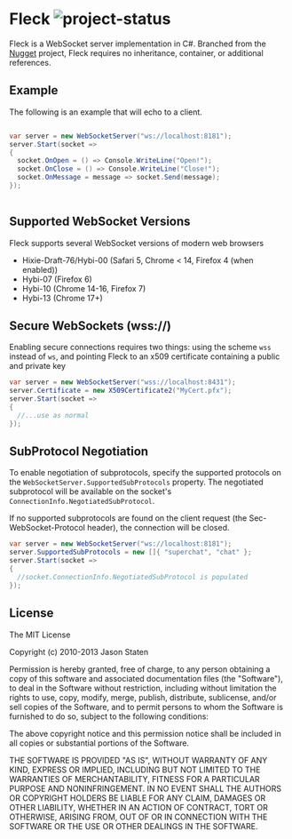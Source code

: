 Fleck ![project-status](http://stillmaintained.com/statianzo/Fleck.png?1)
===

Fleck is a WebSocket server implementation in C#. Branched from the
[Nugget][nugget] project, Fleck requires no inheritance, container, or
additional references.

Example
---

The following is an example that will echo to a client.

```c#

var server = new WebSocketServer("ws://localhost:8181");
server.Start(socket =>
{
  socket.OnOpen = () => Console.WriteLine("Open!");
  socket.OnClose = () => Console.WriteLine("Close!");
  socket.OnMessage = message => socket.Send(message);
});
        
```

Supported WebSocket Versions
---

Fleck supports several WebSocket versions of modern web browsers

- Hixie-Draft-76/Hybi-00 (Safari 5, Chrome < 14, Firefox 4 (when enabled))
- Hybi-07 (Firefox 6)
- Hybi-10 (Chrome 14-16, Firefox 7)
- Hybi-13 (Chrome 17+)

Secure WebSockets (wss://)
---

Enabling secure connections requires two things: using the scheme `wss` instead
of `ws`, and pointing Fleck to an x509 certificate containing a public and
private key

```cs
var server = new WebSocketServer("wss://localhost:8431");
server.Certificate = new X509Certificate2("MyCert.pfx");
server.Start(socket =>
{
  //...use as normal
});
```

SubProtocol Negotiation
---

To enable negotiation of subprotocols, specify the supported protocols on
the `WebSocketServer.SupportedSubProtocols` property. The negotiated
subprotocol will be available on the socket's `ConnectionInfo.NegotiatedSubProtocol`.

If no supported subprotocols are found on the client request (the
Sec-WebSocket-Protocol header), the connection will be closed.

```cs
var server = new WebSocketServer("ws://localhost:8181");
server.SupportedSubProtocols = new []{ "superchat", "chat" };
server.Start(socket =>
{
  //socket.ConnectionInfo.NegotiatedSubProtocol is populated
});
```

License
---

The MIT License

Copyright (c) 2010-2013 Jason Staten

Permission is hereby granted, free of charge, to any person obtaining a copy
of this software and associated documentation files (the "Software"), to deal
in the Software without restriction, including without limitation the rights
to use, copy, modify, merge, publish, distribute, sublicense, and/or sell
copies of the Software, and to permit persons to whom the Software is
furnished to do so, subject to the following conditions:

The above copyright notice and this permission notice shall be included in
all copies or substantial portions of the Software.

THE SOFTWARE IS PROVIDED "AS IS", WITHOUT WARRANTY OF ANY KIND, EXPRESS OR
IMPLIED, INCLUDING BUT NOT LIMITED TO THE WARRANTIES OF MERCHANTABILITY,
FITNESS FOR A PARTICULAR PURPOSE AND NONINFRINGEMENT. IN NO EVENT SHALL THE
AUTHORS OR COPYRIGHT HOLDERS BE LIABLE FOR ANY CLAIM, DAMAGES OR OTHER
LIABILITY, WHETHER IN AN ACTION OF CONTRACT, TORT OR OTHERWISE, ARISING FROM,
OUT OF OR IN CONNECTION WITH THE SOFTWARE OR THE USE OR OTHER DEALINGS IN
THE SOFTWARE.



[nugget]: http://nugget.codeplex.com/ 
